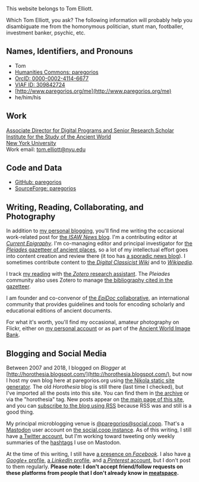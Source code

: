 <!--
.. title: About
.. slug: about
.. date: 2018-04-06 05:00:48 UTC-05:00
.. tags: 
.. category: 
.. link: 
.. description: Self-description and disambiguation
.. type: text
-->

This website belongs to Tom Elliott. 

Which Tom Elliott, you ask? The following information will probably help you disambiguate me from the homonymous politician, stunt man, footballer, investment banker, psychic, etc.

## Names, Identifiers, and Pronouns

 - Tom
 - [Humanities Commons: paregorios](https://hcommons.org/members/paregorios/)
 - [OrcID: 0000-0002-4114-6677](http://orcid.org/0000-0002-4114-6677)
 - [VIAF ID: 309842724](http://viaf.org/viaf/309842724)
 - [http://www.paregorios.org/me](http://www.paregorios.org/me)
 - he/him/his

## Work

[Associate Director for Digital Programs and Senior Research Scholar  
Institute for the Study of the Ancient World  
New York University](http://isaw.nyu.edu/people/staff/tom-elliott)  
Work email: tom.elliott@nyu.edu

## Code and Data

 - [GitHub: paregorios](https://github.com/paregorios)
 - [SourceForge: paregorios](http://sourceforge.net/u/paregorios/profile/)

## Writing, Reading, Collaborating, and Photography

In addition to [my personal blogging](#blogging), you'll find me writing the occasional work-related post for [the *ISAW News* blog](http://isaw.nyu.edu/news). I'm a contributing editor at [*Current Epigraphy*](https://www.currentepigraphy.org/). I'm co-managing editor and principal investigator for [the *Pleiades* gazetteer of ancient places](https://pleiades.stoa.org), so a lot of my intellectual effort goes into content creation and review there (it too has [a sporadic news blog](https://pleiades.stoa.org/news/blog)). I sometimes contribute content to [the *Digital Classicist Wiki*](https://wiki.digitalclassicist.org/Special:Contributions/TomElliott) and to [*Wikipedia*](https://en.wikipedia.org/wiki/Special:Contributions/Paregorios).

I track [my reading](https://www.zotero.org/paregorios/items/collectionKey/V9VA7HTP) with [the *Zotero* research assistant](https://www.zotero.org/). The *Pleiades* community also uses Zotero to manage [the bibliography cited in the gazetteer](https://www.zotero.org/groups/2533/pleiades).

I am founder and co-convenor of [the *EpiDoc* collaborative](https://epidoc.sf.net), an international community that provides guidelines and tools for encoding scholarly and educational editions of ancient documents.

For what it's worth, you'll find my occasional, amateur photography on Flickr, either on [my personal account](https://www.flickr.com/photos/paregorios/) or as part of the [Ancient World Image Bank](https://www.flickr.com/groups/awib/).


## <a name="blogging"></a>Blogging and Social Media

Between 2007 and 2018, I blogged on *Blogger* at [http://horothesia.blogspot.com/](http://horothesia.blogspot.com/), but now I host my own blog here at paregorios.org using [the Nikola static site generator](https://getnikola.com/). The old *Horothesia* blog is still there (last time I checked), but I've imported all the posts into this site. You can find them in [the archive](http://127.0.0.1:8000/archive.html) or via the "horothesia" tag. New posts appear on [the main page of this site](/), and you can [subscribe to the blog using RSS](http://127.0.0.1:8000/rss.xml) because RSS was and still is a good thing.

My principal microblogging venue is [@paregorios@social.coop](https://social.coop/@paregorios). That's a [Mastodon](https://en.wikipedia.org/wiki/Mastodon_(software)) user account on [the social.coop instance](https://social.coop/about). As of this writing, I still have [a Twitter account](https://twitter.com/paregorios), but I'm working toward tweeting only weekly summaries of the [hashtags](https://en.wikipedia.org/wiki/Hashtag) I use on Mastodon.

At the time of this writing, I still have [a presence on *Facebook*](https://www.facebook.com/paregorios). I also have [a *Google+* profile](https://plus.google.com/+TomElliottISAW?rel=author), [a *LinkedIn* profile](http://www.linkedin.com/in/paregorios/), and [a *Pinterest* account](https://www.pinterest.com/paregorios), but I don't post to them regularly. **Please note: I don't accept friend/follow requests on these platforms from people that I don't already know in [meatspace](https://www.merriam-webster.com/words-at-play/what-is-meatspace).**

